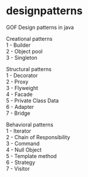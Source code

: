 # designpatterns

GOF Design patterns in java


Creational patterns <br/>
1 - Builder <br/>
2 - Object pool <br/>
3 - Singleton <br/>


Structural patterns <br/>
1 - Decorator <br/>
2 - Proxy <br/>
3 - Flyweight <br/>
4 - Facade <br/>
5 - Private Class Data <br/>
6 - Adapter <br/>
7 - Bridge <br/>

Behavioral patterns <br/>
1 - Iterator <br/> 
2 - Chain of Responsibility <br/>
3 - Command <br/>
4 - Null Object <br/>
5 - Template method <br/>
6 - Strategy <br/>
7 -  Visitor <br/>